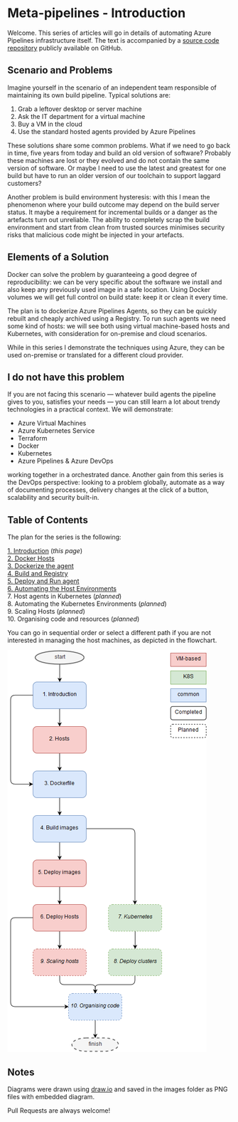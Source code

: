 # Meta-pipelines - Introduction

Welcome. This series of articles will go in details of automating Azure Pipelines infrastructure itself.
The text is accompanied by a [source code repository](https://github.com/giuliov/pipeline-your-pipelines) publicly available on GitHub.

## Scenario and Problems

Imagine yourself in the scenario of an independent team responsible of maintaining its own build pipeline.
Typical solutions are:

1. Grab a leftover desktop or server machine
2. Ask the IT department for a virtual machine
3. Buy a VM in the cloud
4. Use the standard hosted agents provided by Azure Pipelines

These solutions share some common problems.
What if we need to go back in time, five years from today and build an old version of software? Probably these machines are lost or they evolved and do not contain the same version of software.
Or maybe I need to use the latest and greatest for one build but have to run an older version of our toolchain to support laggard customers?

Another problem is build environment hysteresis: with this I mean the phenomenon where your build outcome may depend on the build server status. It maybe a requirement for incremental builds or a danger as the artefacts turn out unreliable.
The ability to completely scrap the build environment and start from clean from trusted sources minimises security risks that malicious code might be injected in your artefacts.

## Elements of a Solution

Docker can solve the problem by guaranteeing a good degree of reproducibility: we can be very specific about the software we install and also keep any previously used image in a safe location. Using Docker volumes we will get full control on build state: keep it or clean it every time.

The plan is to dockerize Azure Pipelines Agents, so they can be quickly rebuilt and cheaply archived using a Registry. To run such agents we need some kind of hosts: we will see both using virtual machine-based hosts and Kubernetes, with consideration for on-premise and cloud scenarios.

While in this series I demonstrate the techniques using Azure, they can be used on-premise or translated for a different cloud provider.


## I do not have this problem

If you are not facing this scenario — whatever build agents the pipeline gives to you, satisfies your needs — you can still learn a lot about trendy technologies in a practical context. We will demonstrate:

- Azure Virtual Machines
- Azure Kubernetes Service
- Terraform
- Docker
- Kubernetes
- Azure Pipelines & Azure DevOps

working together in a orchestrated dance.
Another gain from this series is the DevOps perspective: looking to a problem globally, automate as a way of documenting processes, delivery changes at the click of a button, scalability and security built-in.


## Table of Contents

The plan for the series is the following:

[1. Introduction](./1-Introduction.md) (_this page_)  
[2. Docker Hosts](./2-Hosts.md)  
[3. Dockerize the agent](./3-Dockerfile.md)  
[4. Build and Registry](./4-Build_images.md)  
[5. Deploy and Run agent](./5-Deploy_images.md)  
[6. Automating the Host Environments](./6-Deploy_hosts.md)  
7. Host agents in Kubernetes[](./7-Kubernetes.md) (_planned_)  
8. Automating the Kubernetes Environments[](./8-Deploy_clusters.md) (_planned_)  
9. Scaling Hosts[](./9-Scaling_hosts.md) (_planned_)  
10. Organising code and resources[](./10-Organising_code.md) (_planned_)  

You can go in sequential order or select a different path if you are not interested in managing the host machines, as depicted in the flowchart.

![Reading paths](./images/toc.png)

## Notes

Diagrams were drawn using [draw.io](https://www.draw.io/) and saved in the images folder as PNG files with embedded diagram.

Pull Requests are always welcome!

